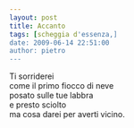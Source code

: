 ```yaml
---
layout: post
title: Accanto
tags: [scheggia d'essenza,]
date: 2009-06-14 22:51:00
author: pietro
---
```

Ti sorriderei<br/>come il primo fiocco di neve<br/>posato sulle tue labbra<br/>e presto sciolto<br/>ma cosa darei per averti vicino.

